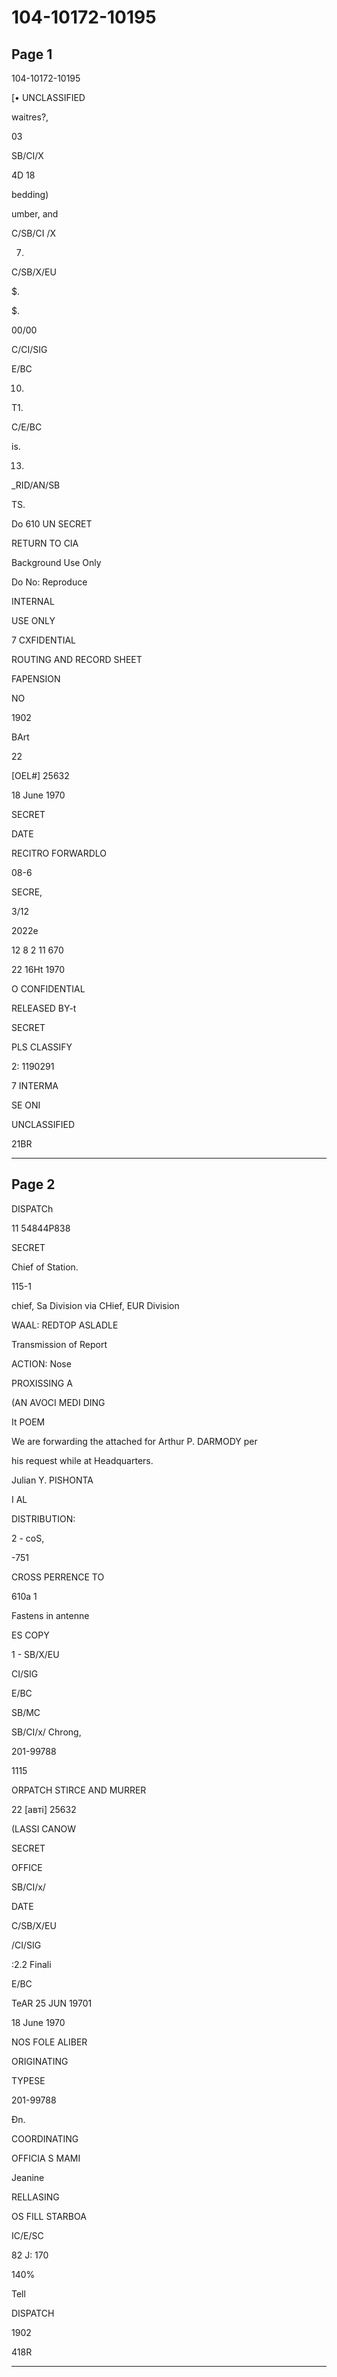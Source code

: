# 104-10172-10195

## Page 1

104-10172-10195

[• UNCLASSIFIED

waitres?,

03

SB/CI/X

4D 18

bedding)

umber, and

C/SB/CI /X

7.

C/SB/X/EU

$.

$.

00/00

C/CI/SIG

E/BC

10.

T1.

C/E/BC

is.

13.

_RID/AN/SB

TS.

Do 610 UN SECRET

RETURN TO CIA

Background Use Only

Do No: Reproduce

INTERNAL

USE ONLY

7 CXFIDENTIAL

ROUTING AND RECORD SHEET

FAPENSION

NO

1902

BArt

22

[OEL#] 25632

18 June 1970

SECRET

DATE

RECITRO FORWARDLO

08-6

SECRE,

3/12

2022e

12 8 2 11 670

22 16Ht 1970

O CONFIDENTIAL

RELEASED BY-t

SECRET

PLS CLASSIFY

2: 1190291

7 INTERMA

SE ONI

UNCLASSIFIED

21BR

---

## Page 2

DISPATCh

11 54844P838

SECRET

Chief of Station.

115-1

chief, Sa Division via CHief, EUR Division

WAAL: REDTOP ASLADLE

Transmission of Report

ACTION: Nose

PROXISSING A

(AN AVOCI MEDI DING

It POEM

We are forwarding the attached for Arthur P. DARMODY per

his request while at Headquarters.

Julian Y. PISHONTA

I AL

DISTRIBUTION:

2 - coS,

-751

CROSS PERRENCE TO

610a 1

Fastens in antenne

ES COPY

1 - SB/X/EU

CI/SIG

E/BC

SB/MC

SB/CI/x/ Chrong,

201-99788

1115

ORPATCH STIRCE AND MURRER

22 [авті] 25632

(LASSI CANOW

SECRET

OFFICE

SB/CI/x/

DATE

C/SB/X/EU

/CI/SIG

:2.2 Finali

E/BC

TeAR 25 JUN 19701

18 June 1970

NOS FOLE ALIBER

ORIGINATING

TYPESE

201-99788

Đn.

COORDINATING

OFFICIA S MAMI

Jeanine

RELLASING

OS FILL STARBOA

IC/E/SC

82 J: 170

140%

Tell

DISPATCH

1902

418R

---

